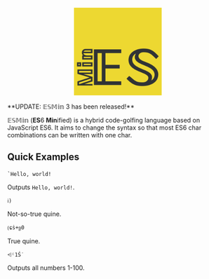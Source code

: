 <p align='center'><img src='esmin.png' height='200px' width='200px'></p>
**UPDATE: 𝔼𝕊𝕄𝕚𝕟 3 has been released!**

𝔼𝕊𝕄𝕚𝕟 (**ES**6 **Min**ified) is a hybrid code-golfing language based on JavaScript ES6. It aims to change the syntax so that most ES6 char combinations can be written with one char.

## Quick Examples
```
`Hello, world!
```
Outputs `Hello, world!`.

```
ℹ)
```
Not-so-true quine.
```
⟮ɕṡ+ᶈ0
```
True quine.

```
⩤⁽1Ṥ
```
Outputs all numbers 1-100.
